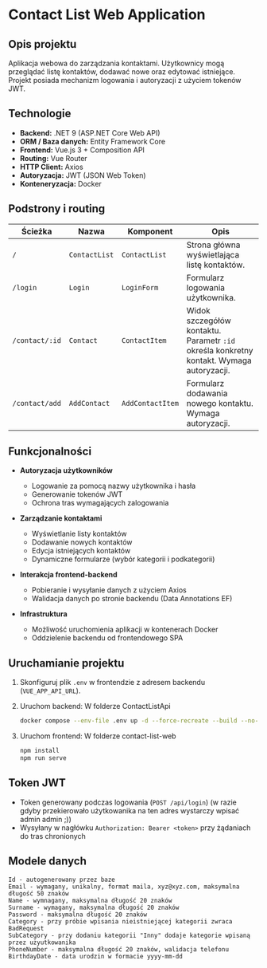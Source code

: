 # Contact List Web Application

## Opis projektu

Aplikacja webowa do zarządzania kontaktami. Użytkownicy mogą przeglądać listę kontaktów, dodawać nowe oraz edytować istniejące. Projekt posiada mechanizm logowania i autoryzacji z użyciem tokenów JWT.

## Technologie

* **Backend:** .NET 9 (ASP.NET Core Web API)
* **ORM / Baza danych:** Entity Framework Core
* **Frontend:** Vue.js 3 + Composition API
* **Routing:** Vue Router
* **HTTP Client:** Axios
* **Autoryzacja:** JWT (JSON Web Token)
* **Konteneryzacja:** Docker

## Podstrony i routing

| Ścieżka        | Nazwa         | Komponent        | Opis                                                                                     |
| -------------- | ------------- | ---------------- | ---------------------------------------------------------------------------------------- |
| `/`            | `ContactList` | `ContactList`    | Strona główna wyświetlająca listę kontaktów.                                             |
| `/login`       | `Login`       | `LoginForm`      | Formularz logowania użytkownika.                                                         |
| `/contact/:id` | `Contact`     | `ContactItem`    | Widok szczegółów kontaktu. Parametr `:id` określa konkretny kontakt. Wymaga autoryzacji. |
| `/contact/add` | `AddContact`  | `AddContactItem` | Formularz dodawania nowego kontaktu. Wymaga autoryzacji.                                 |

## Funkcjonalności

* **Autoryzacja użytkowników**

  * Logowanie za pomocą nazwy użytkownika i hasła
  * Generowanie tokenów JWT
  * Ochrona tras wymagających zalogowania

* **Zarządzanie kontaktami**

  * Wyświetlanie listy kontaktów
  * Dodawanie nowych kontaktów
  * Edycja istniejących kontaktów
  * Dynamiczne formularze (wybór kategorii i podkategorii)

* **Interakcja frontend-backend**

  * Pobieranie i wysyłanie danych z użyciem Axios
  * Walidacja danych po stronie backendu (Data Annotations EF)

* **Infrastruktura**

  * Możliwość uruchomienia aplikacji w kontenerach Docker
  * Oddzielenie backendu od frontendowego SPA

## Uruchamianie projektu

1. Skonfiguruj plik `.env` w frontendzie z adresem backendu (`VUE_APP_API_URL`).
2. Uruchom backend:
   W folderze ContactListApi
   ```bash
   docker compose --env-file .env up -d --force-recreate --build --no-deps
   ```
3. Uruchom frontend:
   W folderze contact-list-web

   ```bash
   npm install
   npm run serve
   ```

## Token JWT


* Token generowany podczas logowania (`POST /api/login`) (w razie gdyby przekierowało użytkowanika na ten adres wystarczy wpisać admin admin ;))
* Wysyłany w nagłówku `Authorization: Bearer <token>` przy żądaniach do tras chronionych


## Modele danych

    Id - autogenerowany przez baze
    Email - wymagany, unikalny, format maila, xyz@xyz.com, maksymalna długość 50 znaków
    Name - wymnagany, maksymalna długość 20 znaków
	Surname - wymagany, maksymalna długość 20 znaków
	Password - maksymalna długość 20 znaków
    Category - przy próbie wpisania nieistniejącej kategorii zwraca BadRequest
	SubCategory - przy dodaniu kategorii "Inny" dodaje kategorie wpisaną przez użyutkowanika
    PhoneNumber - maksymalna długość 20 znaków, walidacja telefonu
	BirthdayDate - data urodzin w formacie yyyy-mm-dd